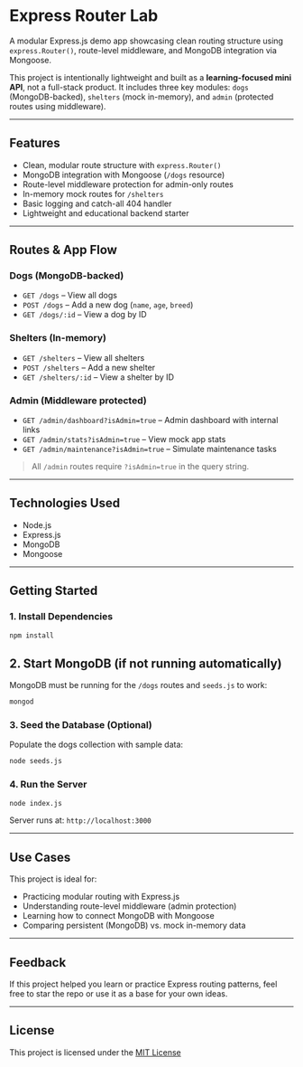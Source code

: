 # Express Router Lab

A modular Express.js demo app showcasing clean routing structure using `express.Router()`, route-level middleware, and MongoDB integration via Mongoose.

This project is intentionally lightweight and built as a **learning-focused mini API**, not a full-stack product. It includes three key modules: `dogs` (MongoDB-backed), `shelters` (mock in-memory), and `admin` (protected routes using middleware).

---

## Features

- Clean, modular route structure with `express.Router()`
- MongoDB integration with Mongoose (`/dogs` resource)
- Route-level middleware protection for admin-only routes
- In-memory mock routes for `/shelters`
- Basic logging and catch-all 404 handler
- Lightweight and educational backend starter

---

## Routes & App Flow

### Dogs (MongoDB-backed)
- `GET /dogs` – View all dogs
- `POST /dogs` – Add a new dog (`name`, `age`, `breed`)
- `GET /dogs/:id` – View a dog by ID

### Shelters (In-memory)
- `GET /shelters` – View all shelters
- `POST /shelters` – Add a new shelter
- `GET /shelters/:id` – View a shelter by ID

### Admin (Middleware protected)
- `GET /admin/dashboard?isAdmin=true` – Admin dashboard with internal links
- `GET /admin/stats?isAdmin=true` – View mock app stats
- `GET /admin/maintenance?isAdmin=true` – Simulate maintenance tasks

> All `/admin` routes require `?isAdmin=true` in the query string.

---

## Technologies Used

- Node.js
- Express.js
- MongoDB
- Mongoose

---

## Getting Started

### 1. Install Dependencies
```bash
npm install
```
## 2. Start MongoDB (if not running automatically)
MongoDB must be running for the `/dogs` routes and `seeds.js` to work:
```bash
mongod
```
### 3. Seed the Database (Optional)
Populate the dogs collection with sample data:
```bash
node seeds.js
```
### 4. Run the Server
```bash
node index.js
```
Server runs at: `http://localhost:3000`

---

## Use Cases

This project is ideal for:
- Practicing modular routing with Express.js
- Understanding route-level middleware (admin protection)
- Learning how to connect MongoDB with Mongoose
- Comparing persistent (MongoDB) vs. mock in-memory data

---

## Feedback

If this project helped you learn or practice Express routing patterns, feel free to star the repo or use it as a base for your own ideas.

---

## License

This project is licensed under the [MIT License](LICENSE)